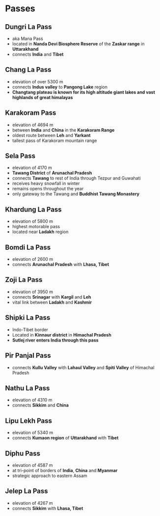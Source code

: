 # Passes
## Dungri La Pass
- aka Mana Pass
- located in **Nanda Devi Biosphere Reserve** of the **Zaskar range** in **Uttarakhand**
- connects **India** and **Tibet**

## Chang La Pass
- elevation of over 5300 m
- connects **Indus valley** to **Pangong Lake** region
- **Changtang plateau is known for its high altitude giant lakes and vast highlands of great himalayas**

## Karakoram Pass
- elevation of 4694 m
- between **India** and **China** in the **Karakoram Range**
- oldest route between **Leh** and **Yarkant**
- tallest pass of Karakoram mountain range

## Sela Pass
- elevation of 4170 m
- **Tawang District** of **Arunachal Pradesh**
- connects **Tawang** to rest of India through Tezpur and Guwahati
- receives heavy snowfall in winter
- remains opens throughout the year
- only gateway to the Tawang and **Buddhist Tawang Monastery**

## Khardung La Pass
- elevation of 5800 m
- highest motorable pass
- located near **Ladakh** region

## Bomdi La Pass
- elevation of 2600 m
- connects **Arunachal Pradesh** with **Lhasa, Tibet**

## Zoji La Pass
- elevation of 3950 m
- connects **Srinagar** with **Kargil** and **Leh**
- vital link between **Ladakh** and **Kashmir**

## Shipki La Pass
- Indo-Tibet border
- Located in **Kinnaur district** in **Himachal Pradesh**
- **Sutlej river enters India through this pass**

## Pir Panjal Pass
- connects **Kullu Valley** with **Lahaul Valley** and **Spiti Valley** of Himachal Pradesh

## Nathu La Pass
- elevation of 4310 m
- connects **Sikkim** and **China**

## Lipu Lekh Pass
- elevation of 5340 m
- connects **Kumaon region** of **Uttarakhand** with **Tibet**

## Diphu Pass
- elevation of 4587 m
- at tri-point of borders of **India**, **China** and **Myanmar**
- strategic approach to eastern Assam

## Jelep La Pass
- elevation of 4267 m
- connects **Sikkim** with **Lhasa, Tibet**